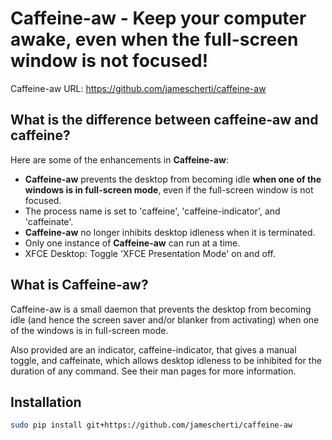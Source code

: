 # Caffeine-aw - Keep your computer awake, even when the full-screen window is not focused!

Caffeine-aw URL: https://github.com/jamescherti/caffeine-aw

## What is the difference between caffeine-aw and caffeine?

Here are some of the enhancements in **Caffeine-aw**:
* **Caffeine-aw** prevents the desktop from becoming idle **when one of the windows is in full-screen mode**, even if the full-screen window is not focused.
* The process name is set to 'caffeine', 'caffeine-indicator', and 'caffeinate'.
* **Caffeine-aw** no longer inhibits desktop idleness when it is terminated.
* Only one instance of **Caffeine-aw** can run at a time.
* XFCE Desktop: Toggle 'XFCE Presentation Mode' on and off.

## What is Caffeine-aw?

Caffeine-aw is a small daemon that prevents the desktop from becoming idle (and hence the screen saver and/or blanker from activating) when one of the windows is in full-screen mode.

Also provided are an indicator, caffeine-indicator, that gives a manual toggle, and caffeinate, which allows desktop idleness to be inhibited for the duration of any command. See their man pages for more information.

## Installation

```sh
sudo pip install git+https://github.com/jamescherti/caffeine-aw
```
